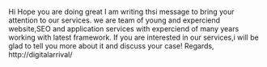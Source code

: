 Hi
Hope you are doing great I am writing thsi message to bring your attention 
to our services. we are team of young and experciend website,SEO and 
application services with experciend of many years working with latest framework.
If you are interested in our services,i will be glad to tell you more about it and discuss your case!
Regards,
http://digitalarrival/
